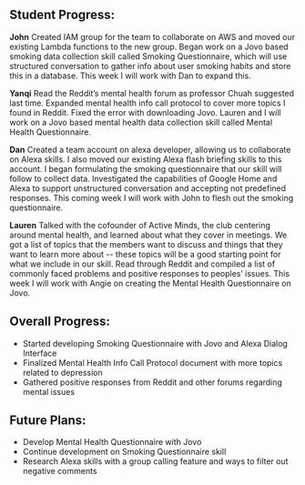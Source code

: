 ## Student Progress:

**John**
	Created IAM group for the team to collaborate on AWS and moved our existing Lambda functions to the new group. Began work on a Jovo based smoking data collection skill called Smoking Questionnaire, which will use structured conversation to gather info about user smoking habits and store this in a database. This week I will work with Dan to expand this.

**Yanqi**
	Read the Reddit’s mental health forum as professor Chuah suggested last time. Expanded mental health info call protocol to cover more topics I found in Reddit. Fixed the error with downloading Jovo. Lauren and I will work on a Jovo based mental health data collection skill called Mental Health Questionnaire.

**Dan**
	Created a team account on alexa developer, allowing us to collaborate on Alexa skills. I also moved our existing Alexa flash briefing skills to this account. I began formulating the smoking questionnaire that our skill will follow to collect data. Investigated the capabilities of Google Home and Alexa to support unstructured conversation and accepting not predefined responses. This coming week I will work with John to flesh out the smoking questionnaire.

**Lauren**
	Talked with the cofounder of Active Minds, the club centering around mental health, and learned about what they cover in meetings.  We got a list of topics that the members want to discuss and things that they want to learn more about -- these topics will be a good starting point for what we include in our skill. Read through Reddit and compiled a list of commonly faced problems and positive responses to peoples’ issues. This week I will work with Angie on creating the Mental Health Questionnaire on Jovo.
	

## Overall Progress:
* Started developing Smoking Questionnaire with Jovo and Alexa Dialog Interface
* Finalized Mental Health Info Call Protocol document with more topics related to depression
* Gathered positive responses from Reddit and other forums regarding mental issues


## Future Plans:
* Develop Mental Health Questionnaire with Jovo
* Continue development on Smoking Questionnaire skill
* Research Alexa skills with a group calling feature and ways to filter out negative comments
